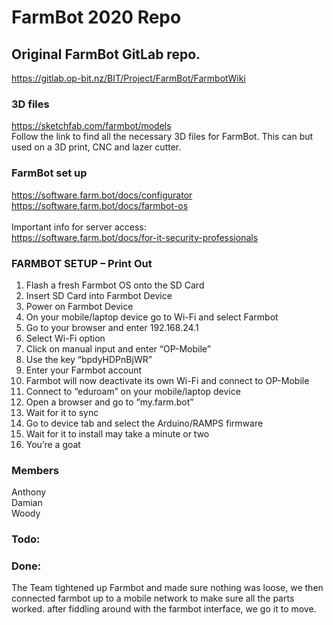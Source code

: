 # FarmBot 2020 Repo


## Original FarmBot GitLab repo.
https://gitlab.op-bit.nz/BIT/Project/FarmBot/FarmbotWiki


### 3D files
https://sketchfab.com/farmbot/models
</br>
Follow the link to find all the necessary 3D files for FarmBot. This can but used on a 3D print, CNC and lazer cutter.

### FarmBot set up
https://software.farm.bot/docs/configurator
</br>
https://software.farm.bot/docs/farmbot-os
</br>
</br>
Important info for server access:</br>
https://software.farm.bot/docs/for-it-security-professionals

### FARMBOT SETUP – Print Out

1)	Flash a fresh Farmbot OS onto the SD Card
2)	Insert SD Card into Farmbot Device
3)	Power on Farmbot Device
4)	On your mobile/laptop device go to Wi-Fi and select Farmbot
5)	Go to your browser and enter 192.168.24.1
6)	Select Wi-Fi option
7)	Click on manual input and enter “OP-Mobile”
8)	Use the key “bpdyHDPnBjWR”
9)	Enter your Farmbot account
10)	Farmbot will now deactivate its own Wi-Fi and connect to OP-Mobile
11)	Connect to “eduroam” on your mobile/laptop device
12)	Open a browser and go to “my.farm.bot”
13)	Wait for it to sync
14)	Go to device tab and select the Arduino/RAMPS firmware
15)	Wait for it to install may take a minute or two
16)	You’re a goat




### Members
Anthony
</br>
Damian
</br>
Woody

### Todo:


### Done:
The Team tightened up Farmbot and made sure nothing was loose, we then connected farmbot up to a mobile network to make sure 
all the parts worked. after fiddling around with the farmbot interface, we go it to move.


